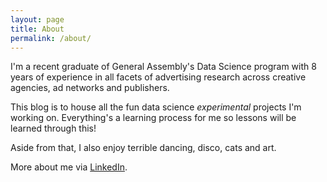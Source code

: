 ```yaml
---
layout: page
title: About
permalink: /about/
---
```


I'm a recent graduate of General Assembly's Data Science program with 8 years of experience in all facets of advertising research across creative agencies, ad networks and publishers.

This blog is to house all the fun data science *experimental* projects I'm working on. Everything's a learning process for me so lessons will be learned through this!

Aside from that, I also enjoy terrible dancing, disco, cats and art.

More about me via [LinkedIn](https://www.linkedin.com/in/kattylein).
